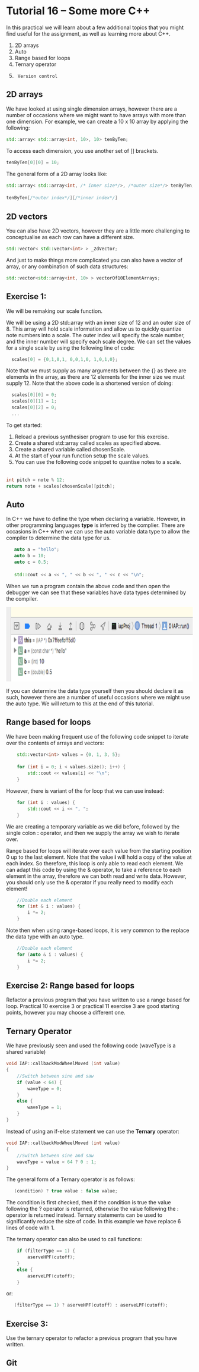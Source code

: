 # Tutorial 16 – Some more C++

In this practical we will learn about a few additional topics that you might find useful for the assignment, as well as learning more about C++.

1.	2D arrays
2.	Auto
3.	Range based for loops
4.	Ternary operator
5.  	Version control

## 2D arrays

We have looked at using single dimension arrays, however there are a number of occasions where we might want to have arrays with more than one dimension. For example, we can create a 10 x 10 array by applying the following:

```cpp
std::array< std::array<int, 10>, 10> tenByTen;
```

To access each dimension, you use another set of [] brackets.

```cpp
tenByTen[0][0] = 10;
```

The general form of a 2D array looks like:

```cpp
std::array< std::array<int, /* inner size*/>, /*outer size*/> tenByTen;

tenByTen[/*outer index*/][/*inner index*/]
```

## 2D vectors

You can also have 2D vectors, however they are a little more challenging to conceptualise as each row can have a different size.

```cpp
std::vector< std::vector<int> > _2dVector;
```

And just to make things more complicated you can also have a vector of array, or any combination of such data structures:

```cpp
std::vector<std::array<int, 10> > vectorOf10ElementArrays;
```

## Exercise 1: 

We will be remaking our scale function.

We will be using a 2D std::array with an inner size of 12 and an outer size of 8. This array will hold scale information and allow us to quickly quantize note numbers into a scale. The outer index will specify the scale number, and the inner number will specify each scale degree. We can set the values for a single scale by using the following line of code:

```cpp
  scales[0] = {0,1,0,1, 0,0,1,0, 1,0,1,0};
```
	
Note that we must supply as many arguments between the {} as there are elements in the array, as there are 12 elements for the inner size we must supply 12. Note that the above code is a shortened version of doing:

```cpp
  scales[0][0] = 0;
  scales[0][1] = 1;
  scales[0][2] = 0;
  ...
```

To get started:
1. Reload a previous synthesiser program to use for this exercise.
2. Create a shared std::array called scales as specified above.
3. Create a shared variable called chosenScale.
4. At the start of your run function setup the scale values.
5. You can use the following code snippet to quantise notes to a scale.

```cpp

int pitch = note % 12;
return note + scales[chosenScale][pitch];

```

## Auto

In C++ we have to define the type when declaring a variable. However, in other programming languages **type** is inferred by the complier. There are occasions in C++ when we can use the auto variable data type to allow the compiler to determine the data type for us.

```cpp
   auto a = "hello";
   auto b = 10;
   auto c = 0.5;
   
   std::cout << a << ", " << b << ", " << c << "\n";
```

When we run a program contain the above code and then open the debugger we can see that these variables have data types determined by the compiler.

<img src="https://github.com/Sjhunt93/IAP-2018-2019/blob/master/Tutorials/images/autotypes.png" height=200/>


If you can determine the data type yourself then you should declare it as such, however there are a number of useful occasions where we might use the auto type. We will return to this at the end of this tutorial.


## Range based for loops

We have been making frequent use of the following code snippet to iterate over the contents of arrays and vectors:

```cpp
    std::vector<int> values = {0, 1, 3, 5};
    
    for (int i = 0; i < values.size(); i++) {
        std::cout << values[i] << "\n";
    }
```

However, there is variant of the for loop that we can use instead:

```cpp
    for (int i : values) {
        std::cout << i << ", ";
    }
```

We are creating a temporary variable as we did before, followed by the single colon **:** operator, and then we supply the array we wish to iterate over.  

Range based for loops will iterate over each value from the starting position 0 up to the last element. Note that the value **i** will hold a copy of the value at each index. So therefore, this loop is only able to read each element. We can adapt this code by using the & operator, to take a reference to each element in the array, therefore we can both read and write data. However, you should only use the & operator if you really need to modify each element!

```cpp
    //Double each element
    for (int & i : values) {
        i *= 2;
    }
```

Note then when using range-based loops, it is very common to the replace the data type with an auto type.

```cpp
    //Double each element
    for (auto & i : values) {
        i *= 2;
    }
```

## Exercise 2: Range based for loops
Refactor a previous program that you have written to use a range based for loop. Practical 10 exercise 3 or practical 11 exercise 3 are good starting points, however you may choose a different one.

## Ternary Operator

We have previously seen and used the following code (waveType is a shared variable) 

```cpp
void IAP::callbackModWheelMoved (int value)
{
    //Switch between sine and saw
    if (value < 64) {
        waveType = 0;
    }
    else {
        waveType = 1;
    }
}
```

Instead of using an if-else statement we can use the **Ternary** operator:

```cpp
void IAP::callbackModWheelMoved (int value)
{
    //Switch between sine and saw
    waveType = value < 64 ? 0 : 1;
}
```

The general form of a Ternary operator is as follows:

```cpp
   (condition) ? true value : false value;
```

The condition is first checked, then if the condition is true the value following the ? operator is returned, otherwise the value following the : operator is returned instead. Ternary statements can be used to significantly reduce the size of code. In this example we have replace 6 lines of code with 1.

The ternary operator can also be used to call functions:

```cpp
    if (filterType == 1) {
        aserveHPF(cutoff);
    }
    else {
        aserveLPF(cutoff);
    }
```
or:

```cpp
   (filterType == 1) ? aserveHPF(cutoff) : aserveLPF(cutoff);
```

## Exercise 3:

Use the ternary operator to refactor a previous program that you have written.


## Git





